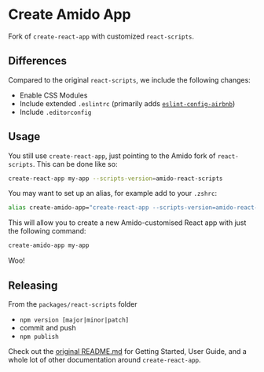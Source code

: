 # Create Amido App

Fork of `create-react-app` with customized `react-scripts`.


## Differences

Compared to the original `react-scripts`, we include the following changes:

* Enable CSS Modules
* Include extended `.eslintrc` (primarily adds [`eslint-config-airbnb`](https://www.npmjs.com/package/eslint-config-airbnb))
* Include `.editorconfig`


## Usage

You still use `create-react-app`, just pointing to the Amido fork of `react-scripts`. This can be done like so:

```sh
create-react-app my-app --scripts-version=amido-react-scripts
```

You may want to set up an alias, for example add to your `.zshrc`:

```sh
alias create-amido-app="create-react-app --scripts-version=amido-react-scripts"
```

This will allow you to create a new Amido-customised React app with just the following command:

```sh
create-amido-app my-app
```

Woo!


## Releasing

From the `packages/react-scripts` folder

* `npm version [major|minor|patch]`
* commit and push
* `npm publish`

Check out the [original README.md](https://github.com/facebookincubator/create-react-app/blob/master/README.md) for Getting Started, User Guide, and a whole lot of other documentation around `create-react-app`.
